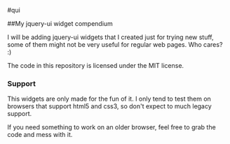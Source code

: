 #qui

##My jquery-ui widget compendium

I will be adding jquery-ui widgets that I created just for trying new stuff, some of them might not be very useful for regular web pages. 
Who cares? :)

The code in this repository is licensed under the MIT license.

### Support
This widgets are only made for the fun of it. I only tend to test them on browsers that support html5 and css3, so don't expect to much legacy support.

If you need something to work on an older browser, feel free to grab the code and mess with it.